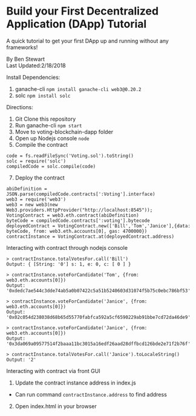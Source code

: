 # Build your First Decentralized Application (DApp) Tutorial

A quick tutorial to get your first DApp up and running without any frameworks!

By Ben Stewart <br/>
Last Updated:2/18/2018 <br/>

Install Dependencies:
1. ganache-cli ```npm install ganache-cli web3@0.20.2```
2. solc ```npm install solc```

Directions:
1. Git Clone this repository
2. Run ganache-cli ```npm start```
4. Move to voting-blockchain-dapp folder
5. Open up Nodejs console ```node```
6. Compile the contract
  ```
  code = fs.readFileSync('Voting.sol').toString()
  solc = require('solc')
  compiledCode = solc.compile(code)
  ```

7. Deploy the contract
  ```
  abiDefinition = JSON.parse(compiledCode.contracts[':Voting'].interface)
  web3 = require('web3')
  web3 = new web3(new Web3.providers.HttpProvider("http://localhost:8545"));
  VotingContract = web3.eth.contract(abiDefinition)
  byteCode = compiledCode.contracts[':voting'].bytecode
  deployedContract = VotingContract.new(['Bill','Tom','Janice'],{data: byteCode, from: web3.eth.accounts[0], gas: 4700000})
  contractInstance = VotingContract.at(deployedContract.address)
  ```



Interacting with contract through nodejs console
```
> contractInstance.totalVotesFor.call('Bill')
Output: { [String: '0'] s: 1, e: 0, c: [ 0 ] }

> contractInstance.voteForCandidate('Tom', {from: web3.eth.accounts[0]})
Output: '0xdedc7ae544c3dde74ab5a0b07422c5a51b5240603d31074f5b75c0ebc786bf53'

> contractInstance.voteForCandidate('Janice', {from: web3.eth.accounts[0]})
Output: '0x02c054d238038d68b65d55770fabfca592a5cf6590229ab91bbe7cd72da46de9'

> contractInstance.voteForCandidate('Janice', {from: web3.eth.accounts[0]})
Output:  '0x3da069a09577514f2baaa11bc3015a16edf26aad28dffbcd126bde2e71f2b76f'

> contractInstance.totalVotesFor.call('Janice').toLocaleString()
Output: '2'
```

Interacting with contract via front GUI
1. Update the contract instance address in index.js
  * Can run command ```contractInstance.address``` to find address
2. Open index.html in your browser
